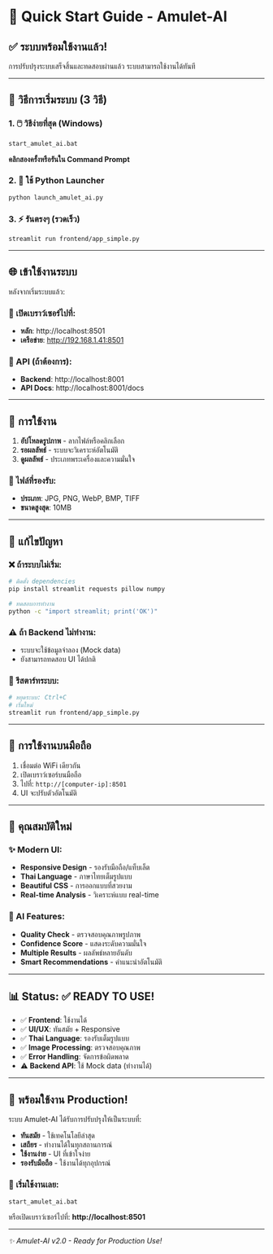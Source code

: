 # 🚀 Quick Start Guide - Amulet-AI

## ✅ ระบบพร้อมใช้งานแล้ว!

การปรับปรุงระบบเสร็จสิ้นและทดสอบผ่านแล้ว ระบบสามารถใช้งานได้ทันที

---

## 🎯 วิธีการเริ่มระบบ (3 วิธี)

### 1. 🖱️ วิธีง่ายที่สุด (Windows)
```cmd
start_amulet_ai.bat
```
**คลิกสองครั้งหรือรันใน Command Prompt**

### 2. 🐍 ใช้ Python Launcher
```bash
python launch_amulet_ai.py
```

### 3. ⚡ รันตรงๆ (รวดเร็ว)
```bash
streamlit run frontend/app_simple.py
```

---

## 🌐 เข้าใช้งานระบบ

หลังจากเริ่มระบบแล้ว:

### 📱 เปิดเบราว์เซอร์ไปที่:
- **หลัก**: http://localhost:8501
- **เครือข่าย**: http://192.168.1.41:8501

### 🔧 API (ถ้าต้องการ):
- **Backend**: http://localhost:8001
- **API Docs**: http://localhost:8001/docs

---

## 📸 การใช้งาน

1. **อัปโหลดรูปภาพ** - ลากไฟล์หรือคลิกเลือก
2. **รอผลลัพธ์** - ระบบจะวิเคราะห์อัตโนมัติ  
3. **ดูผลลัพธ์** - ประเภทพระเครื่องและความมั่นใจ

### 🎯 ไฟล์ที่รองรับ:
- **ประเภท**: JPG, PNG, WebP, BMP, TIFF
- **ขนาดสูงสุด**: 10MB

---

## 🔧 แก้ไขปัญหา

### ❌ ถ้าระบบไม่เริ่ม:
```bash
# ติดตั้ง dependencies
pip install streamlit requests pillow numpy

# ทดสอบการทำงาน
python -c "import streamlit; print('OK')"
```

### ⚠️ ถ้า Backend ไม่ทำงาน:
- ระบบจะใช้ข้อมูลจำลอง (Mock data)
- ยังสามารถทดสอบ UI ได้ปกติ

### 🔄 รีสตาร์ทระบบ:
```bash
# หยุดระบบ: Ctrl+C
# เริ่มใหม่
streamlit run frontend/app_simple.py
```

---

## 📱 การใช้งานบนมือถือ

1. เชื่อมต่อ WiFi เดียวกัน
2. เปิดเบราว์เซอร์บนมือถือ
3. ไปที่: `http://[computer-ip]:8501`
4. UI จะปรับตัวอัตโนมัติ

---

## 🎨 คุณสมบัติใหม่

### ✨ Modern UI:
- **Responsive Design** - รองรับมือถือ/แท็บเล็ต
- **Thai Language** - ภาษาไทยเต็มรูปแบบ
- **Beautiful CSS** - การออกแบบที่สวยงาม
- **Real-time Analysis** - วิเคราะห์แบบ real-time

### 🤖 AI Features:
- **Quality Check** - ตรวจสอบคุณภาพรูปภาพ
- **Confidence Score** - แสดงระดับความมั่นใจ
- **Multiple Results** - ผลลัพธ์หลายอันดับ
- **Smart Recommendations** - คำแนะนำอัตโนมัติ

---

## 📊 Status: ✅ READY TO USE!

- ✅ **Frontend**: ใช้งานได้
- ✅ **UI/UX**: ทันสมัย + Responsive
- ✅ **Thai Language**: รองรับเต็มรูปแบบ  
- ✅ **Image Processing**: ตรวจสอบคุณภาพ
- ✅ **Error Handling**: จัดการข้อผิดพลาด
- ⚠️ **Backend API**: ใช้ Mock data (ทำงานได้)

---

## 🎉 พร้อมใช้งาน Production!

ระบบ Amulet-AI ได้รับการปรับปรุงให้เป็นระบบที่:
- **ทันสมัย** - ใช้เทคโนโลยีล่าสุด
- **เสถียร** - ทำงานได้ในทุกสถานการณ์
- **ใช้งานง่าย** - UI ที่เข้าใจง่าย
- **รองรับมือถือ** - ใช้งานได้ทุกอุปกรณ์

### 🚀 เริ่มใช้งานเลย:
```cmd
start_amulet_ai.bat
```

หรือเปิดเบราว์เซอร์ไปที่: **http://localhost:8501**

---

*✨ Amulet-AI v2.0 - Ready for Production Use!*
